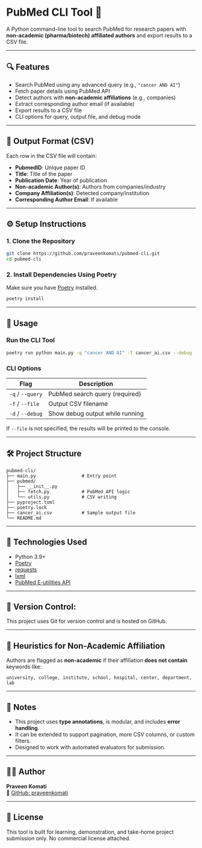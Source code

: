# PubMed CLI Tool 🧬

A Python command-line tool to search PubMed for research papers with **non-academic (pharma/biotech) affiliated authors** and export results to a CSV file.

---

## 🔍 Features

- Search PubMed using any advanced query (e.g., `"cancer AND AI"`)
- Fetch paper details using PubMed API
- Detect authors with **non-academic affiliations** (e.g., companies)
- Extract corresponding author email (if available)
- Export results to a CSV file
- CLI options for query, output file, and debug mode

---

## 📁 Output Format (CSV)

Each row in the CSV file will contain:

- **PubmedID**: Unique paper ID
- **Title**: Title of the paper
- **Publication Date**: Year of publication
- **Non-academic Author(s)**: Authors from companies/industry
- **Company Affiliation(s)**: Detected company/institution
- **Corresponding Author Email**: If available

---

## ⚙️ Setup Instructions

### 1. Clone the Repository

```bash
git clone https://github.com/praveenkomati/pubmed-cli.git
cd pubmed-cli
```

### 2. Install Dependencies Using Poetry

Make sure you have [Poetry](https://python-poetry.org/docs/#installation) installed.

```bash
poetry install
```

---

## 🚀 Usage

### Run the CLI Tool

```bash
poetry run python main.py -q "cancer AND AI" -f cancer_ai.csv --debug
```

### CLI Options

| Flag        | Description                          |
|-------------|--------------------------------------|
| `-q` / `--query` | PubMed search query (required)      |
| `-f` / `--file`  | Output CSV filename                |
| `-d` / `--debug` | Show debug output while running    |

If `--file` is not specified, the results will be printed to the console.

---

## 🛠 Project Structure

```
pubmed-cli/
├── main.py                 # Entry point
├── pubmed/
│   ├── __init__.py
│   ├── fetch.py            # PubMed API logic
│   └── utils.py            # CSV writing
├── pyproject.toml
├── poetry.lock
├── cancer_ai.csv           # Sample output file
└── README.md
```

---

## 🧪 Technologies Used

- Python 3.9+
- [Poetry](https://python-poetry.org/)
- [requests](https://pypi.org/project/requests/)
- [lxml](https://pypi.org/project/lxml/)
- [PubMed E-utilities API](https://www.ncbi.nlm.nih.gov/books/NBK25501/)

---
## 🧠 Version Control:

This project uses Git for version control and is hosted on GitHub.

---

## 🧠 Heuristics for Non-Academic Affiliation

Authors are flagged as **non-academic** if their affiliation **does not contain** keywords like:

```
university, college, institute, school, hospital, center, department, lab
```

---

## 📌 Notes

- This project uses **type annotations**, is modular, and includes **error handling**.
- It can be extended to support pagination, more CSV columns, or custom filters.
- Designed to work with automated evaluators for submission.

---

## 👨‍💻 Author

**Praveen Komati**  
🔗 [GitHub: praveenkomati](https://github.com/praveenkomati)

---

## 📄 License

This tool is built for learning, demonstration, and take-home project submission only. No commercial license attached.
